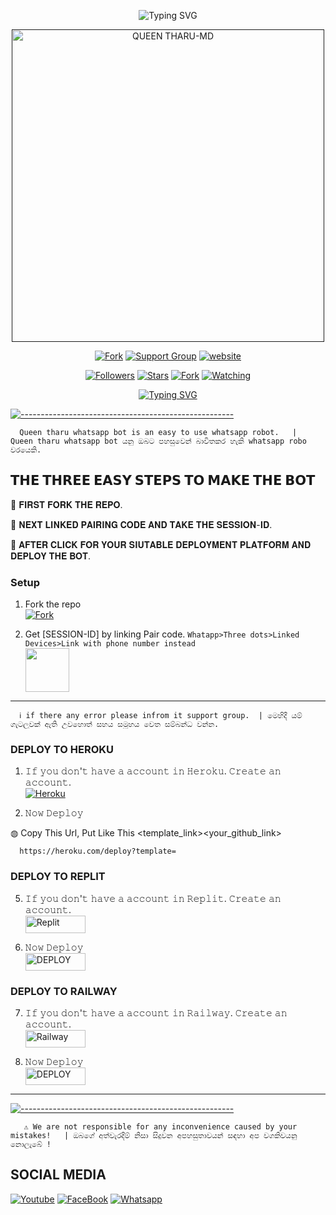 <p align="center">  
<a<a href="https://git.io/typing-svg"><img src="https://readme-typing-svg.demolab.com?font=Rubik+Glitch&size=50&pause=1000&color=F70000&center=true&vCenter=true&random=false&width=475&height=80&lines=QUEEN+THARU-MD" alt="Typing SVG" /></a>
	
</p>
<p align="center">  

</p>
 <p align="center">  
  <a href="">
    <img alt="QUEEN THARU-MD" width="500" height="500" src="https://telegra.ph/file/dbd86d3270afbd3982bab.jpg">
  </a>
</p>



<p align="center">
<a href="https://github.com/kanishkadesilva/Queen-Tharu/fork"><img title="Fork" src="https://img.shields.io/badge/ꜰᴏʀᴋ ɴᴏᴡ-black?style=for-the-badge&logo=github"></a>
 <a href="https://chat.whatsapp.com/CGAARZtBFOS596m9sPU4ir"><img title="Support Group" src="https://img.shields.io/badge/ꜱᴜᴘᴘᴏʀᴛ ɢʀᴏᴜᴘ-black?style=for-the-badge&logo=whatsapp"></a>
<a href="https://bit.ly/queen-tharu-official"><img title="website" src="https://img.shields.io/badge/ᴏꜰꜰɪᴄɪᴀʟ ᴡᴇʙꜱɪᴛᴇ-black?style=for-the-badge&logo=website"></a>
<p/>

<p align="center">
<a href="https://github.com/owlai01?tab=followers"><img title="Followers" src="https://img.shields.io/github/followers/owlai01?label=Followers&style=social"></a>
<a href="https://github.com/owlai01/Owl-Ai/stargazers/"><img title="Stars" src="https://img.shields.io/github/stars/owlai01/Owl-Ai?&style=social"></a>
<a href="https://github.com/owlai01/Owl-Ai/network/members"><img title="Fork" src="https://img.shields.io/github/forks/owlai01/Owl-Ai?style=social"></a>
<a href="https://github.com/owlai01/Owl-Ai/watchers"><img title="Watching" src="https://img.shields.io/github/watchers/owlai01/Owl-Ai?label=Watching&style=social"></a>
</p>
 
<p align="center"><a href="https://git.io/typing-svg"><img src="https://readme-typing-svg.demolab.com?font=Rubik+Glitch&pause=1000&color=FFFFFF&center=true&vCenter=true&random=false&width=435&lines=Queen+Tharu" alt="Typing SVG" /></a>
</p>

[![-----------------------------------------------------](https://raw.githubusercontent.com/andreasbm/readme/master/assets/lines/colored.png)](#table-of-contents)

      Queen tharu whatsapp bot is an easy to use whatsapp robot.   |  Queen tharu whatsapp bot යනු ඔබට පහසුවෙන් බාවිතකර හැකි whatsapp robo වරයෙකි.

## 𝗧𝗛𝗘 𝗧𝗛𝗥𝗘𝗘 𝗘𝗔𝗦𝗬 𝗦𝗧𝗘𝗣𝗦 𝗧𝗢 𝗠𝗔𝗞𝗘 𝗧𝗛𝗘 𝗕𝗢𝗧
	
📌 𝐅𝐈𝐑𝐒𝐓 𝐅𝐎𝐑𝐊 𝐓𝐇𝐄 𝐑𝐄𝐏𝐎.

📌 𝐍𝐄𝐗𝐓 𝐋𝐈𝐍𝐊𝐄𝐃 𝐏𝐀𝐈𝐑𝐈𝐍𝐆 𝐂𝐎𝐃𝐄 𝐀𝐍𝐃 𝐓𝐀𝐊𝐄 𝐓𝐇𝐄 𝐒𝐄𝐒𝐒𝐈𝐎𝐍-𝐈𝐃.

📌 𝐀𝐅𝐓𝐄𝐑 𝐂𝐋𝐈𝐂𝐊 𝐅𝐎𝐑 𝐘𝐎𝐔𝐑 𝐒𝐈𝐔𝐓𝐀𝐁𝐋𝐄 𝐃𝐄𝐏𝐋𝐎𝐘𝐌𝐄𝐍𝐓 𝐏𝐋𝐀𝐓𝐅𝐎𝐑𝐌 𝐀𝐍𝐃 𝐃𝐄𝐏𝐋𝐎𝐘 𝐓𝐇𝐄 𝐁𝐎𝐓.

### Setup

1.  Fork the repo
    <br>
<a href="https://github.com/kanishkadesilva/Queen-Tharu/fork"><img title="Fork" src="https://img.shields.io/badge/ꜰᴏʀᴋ Qᴜᴇᴇɴ ᴛʜᴀʀᴜ ʀᴇᴘᴏ-black?style=for-the-badge&logo=github"></a>

2. Get [SESSION-ID] by linking Pair code. `Whatapp>Three dots>Linked Devices>Link with phone number instead`
    <br>
<a href="https://replit.com/@vagaabond9/Pairing-Owl-ai?v=1"><img src="https://play-lh.googleusercontent.com/901aMQFFnVoX2T-YuJmTIwpPve_SUgMv_QSyzMSPtAqt_l0CyXN1DxfD6xXU0r2f9iM=w240-h480-rw" width="70" /></a>

****

      ℹ️ if there any error please infrom it support group.  | මෙහිදී යම් ගැටලුවක් ඇති උවහොත් සහය සමූහය වෙත සම්බන්ධ වන්න.



### DEPLOY TO HEROKU 

1. 𝙸𝚏 𝚢𝚘𝚞 𝚍𝚘𝚗'𝚝 𝚑𝚊𝚟𝚎 𝚊 𝚊𝚌𝚌𝚘𝚞𝚗𝚝 𝚒𝚗 𝙷𝚎𝚛𝚘𝚔𝚞. 𝙲𝚛𝚎𝚊𝚝𝚎 𝚊𝚗 𝚊𝚌𝚌𝚘𝚞𝚗𝚝.
    <br>
<a href='https://signup.heroku.com/' target="_blank"><img alt='Heroku' src='https://img.shields.io/badge/-Create-black?style=for-the-badge&logo=heroku&logoColor=white'/></a>

2. 𝙽𝚘𝚠 𝙳𝚎𝚙𝚕𝚘𝚢
    
◍ Copy This Url, Put Like This <template_link><your_github_link>

      https://heroku.com/deploy?template=

### DEPLOY TO REPLIT

5. 𝙸𝚏 𝚢𝚘𝚞 𝚍𝚘𝚗'𝚝 𝚑𝚊𝚟𝚎 𝚊 𝚊𝚌𝚌𝚘𝚞𝚗𝚝 𝚒𝚗 𝚁𝚎𝚙𝚕𝚒𝚝. 𝙲𝚛𝚎𝚊𝚝𝚎 𝚊𝚗 𝚊𝚌𝚌𝚘𝚞𝚗𝚝.
    <br>
<a href='https://replit.com/signup' target="_blank"><img alt='Replit' src='https://img.shields.io/badge/CREATE-h?color=black&style=for-the-badge&logo=replit' width="96.35" height="28"/></a></p>

6. 𝙽𝚘𝚠 𝙳𝚎𝚙𝚕𝚘𝚢
    <br>
<a href='https://repl.it/github/X-S-L-A-S-H-E-R/X-GEN-MD' target="_blank"><img alt='DEPLOY' src='https://img.shields.io/badge/DEPLOY -h?color=black&style=for-the-badge&logo=replit' width="96.35" height="28"/></a></p>

### DEPLOY TO RAILWAY

7. 𝙸𝚏 𝚢𝚘𝚞 𝚍𝚘𝚗'𝚝 𝚑𝚊𝚟𝚎 𝚊 𝚊𝚌𝚌𝚘𝚞𝚗𝚝 𝚒𝚗 𝚁𝚊𝚒𝚕𝚠𝚊𝚢. 𝙲𝚛𝚎𝚊𝚝𝚎 𝚊𝚗 𝚊𝚌𝚌𝚘𝚞𝚗𝚝.
    <br>
<a href='https://railway.app/login' target="_blank"><img alt='Railway' src='https://img.shields.io/badge/CREATE-h?color=black&style=for-the-badge&logo=railway' width="96.35" height="28"/></a></p>

8. 𝙽𝚘𝚠 𝙳𝚎𝚙𝚕𝚘𝚢
    <br>
<a href='https://railway.app/new/' target="_blank"><img alt='DEPLOY' src='https://img.shields.io/badge/DEPLOY -h?color=black&style=for-the-badge&logo=railway' width="96.35" height="28"/></a></p>

---

[![-----------------------------------------------------](https://raw.githubusercontent.com/andreasbm/readme/master/assets/lines/colored.png)](#table-of-contents)

       ⚠️ We are not responsible for any inconvenience caused by your mistakes!   | ඔබගේ අත්වැරදීම් නිසා සිදුවන අපහසුතාවයන් සඳහා අප වගකිවයනු නොලැබේ !


## SOCIAL MEDIA

[![Youtube](https://telegra.ph/file/eebe86c26e98ffeae39ea.jpg)](https://youtube.com/@kanishkadesilva988) [![FaceBook](https://telegra.ph/file/7d9dcbcad846a646f09f0.jpg)](https://www.facebook.com/profile.php?id=100078146263566&mibextid=ZbWKwL) [![Whatsapp](https://telegra.ph/file/99460844d012cad1b7ee4.jpg)](https://wa.me//94755975226)
